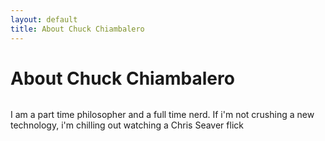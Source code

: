 ```yaml
---
layout: default
title: About Chuck Chiambalero
---
```


<div class="post">
	<h1 class="pageTitle">About Chuck Chiambalero</h1>
	<img src="{{ '/assets/img/touring.jpg' | prepend: site.baseurl }}" alt="">
	<p class="intro">I am a part time philosopher and a full time nerd.  If i'm not crushing a new technology, i'm chilling out watching a Chris Seaver flick
</div>

